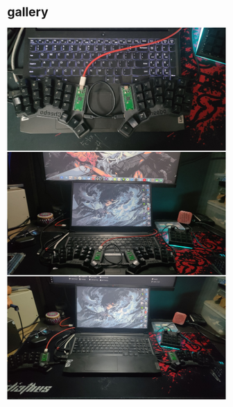 # gallery

![top](https://github.com/Felix-Kyun/cheebo/blob/master/assets/top.jpg?raw=true)
![front](https://github.com/Felix-Kyun/cheebo/blob/master/assets/front.jpg?raw=true)
![alt](https://github.com/Felix-Kyun/cheebo/blob/master/assets/alt.jpg?raw=true)
